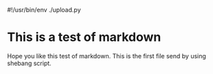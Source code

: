 #!/usr/bin/env ./upload.py

# This is a test of markdown
Hope you like this test of markdown.
This is the first file send by using shebang script.
